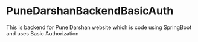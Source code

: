 # PuneDarshanBackendBasicAuth
This is backend for Pune Darshan website which is code using SpringBoot and uses Basic Authorization 
